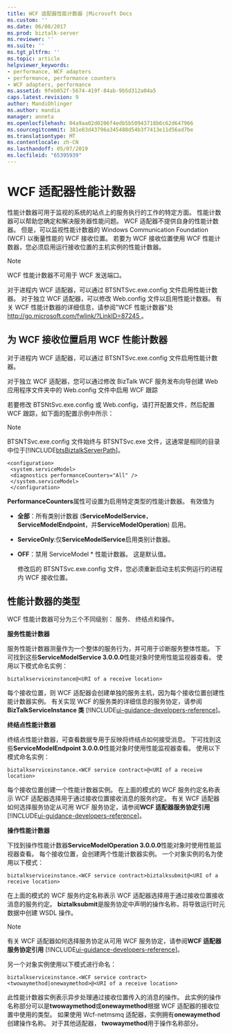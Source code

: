 ```yaml
---
title: WCF 适配器性能计数器 |Microsoft Docs
ms.custom: ''
ms.date: 06/08/2017
ms.prod: biztalk-server
ms.reviewer: ''
ms.suite: ''
ms.tgt_pltfrm: ''
ms.topic: article
helpviewer_keywords:
- performance, WCF adapters
- performance, performance counters
- WCF adapters, performance
ms.assetid: 9feb052f-5674-419f-84ab-9b5d312a04a5
caps.latest.revision: 9
author: MandiOhlinger
ms.author: mandia
manager: anneta
ms.openlocfilehash: 04a9aa02d0206f4edb5b50943718b6c62d647966
ms.sourcegitcommit: 381e83d43796a345488d54b3f7413e11d56ad7be
ms.translationtype: MT
ms.contentlocale: zh-CN
ms.lasthandoff: 05/07/2019
ms.locfileid: "65395939"
---
```

# <a name="wcf-adapters-performance-counters"></a>WCF 适配器性能计数器
性能计数器可用于监视的系统的站点上的服务执行的工作的特定方面。 性能计数器可以帮助您确定和解决服务器性能问题。 WCF 适配器不提供自身的性能计数器。 但是，可以监视性能计数器的 Windows Communication Foundation (WCF) 以衡量性能的 WCF 接收位置。 若要为 WCF 接收位置使用 WCF 性能计数器，您必须启用运行接收位置的主机实例的性能计数器。  
  
> [!NOTE]
>  WCF 性能计数器不可用于 WCF 发送端口。  
  
 对于进程内 WCF 适配器，可以通过 BTSNTSvc.exe.config 文件启用性能计数器。 对于独立 WCF 适配器，可以修改 Web.config 文件以启用性能计数器。 有关 WCF 性能计数器的详细信息，请参阅"WCF 性能计数器"处[ http://go.microsoft.com/fwlink/?LinkID=87245 ](http://go.microsoft.com/fwlink/?LinkID=87245)。  
  
## <a name="enabling-the-wcf-performance-counters-for-the-wcf-receive-locations"></a>为 WCF 接收位置启用 WCF 性能计数器  
 对于进程内 WCF 适配器，可以通过 BTSNTSvc.exe.config 文件启用性能计数器。  
  
 对于独立 WCF 适配器，您可以通过修改 BizTalk WCF 服务发布向导创建 Web 应用程序文件夹中的 Web.config 文件中启用 WCF 跟踪  
  
 若要修改 BTSNtSvc.exe.config 或 Web.config，请打开配置文件，然后配置 WCF 跟踪，如下面的配置示例中所示：  
  
> [!NOTE]
>  BTSNTSvc.exe.config 文件始终与 BTSNTSvc.exe 文件，这通常是相同的目录中位于[!INCLUDE[btsBiztalkServerPath](../includes/btsbiztalkserverpath-md.md)]。  
  
```  
<configuration>  
 <system.serviceModel>  
 <diagnostics performanceCounters="All" />  
 </system.serviceModel>  
 </configuration>  
```  
  
 **PerformanceCounters**属性可设置为启用特定类型的性能计数器。 有效值为  
  
- **全部**：所有类别计数器 (**ServiceModelService**， **ServiceModelEndpoint**，并**ServiceModelOperation**) 启用。  
  
- **ServiceOnly**:仅**ServiceModelService**启用类别计数器。  
  
- **OFF**：禁用 ServiceModel * 性能计数器。 这是默认值。  
  
  修改后的 BTSNTSvc.exe.config 文件，您必须重新启动主机实例运行的进程内 WCF 接收位置。  
  
## <a name="types-of-performance-counters"></a>性能计数器的类型  
 WCF 性能计数器可分为三个不同级别： 服务、 终结点和操作。  
  
 **服务性能计数器**  
  
 服务性能计数器测量作为一个整体的服务行为，并可用于诊断服务整体性能。 下可找到这些**ServiceModelService 3.0.0.0**性能对象时使用性能监视器查看。 使用以下模式命名实例：  
  
```  
biztalkserviceinstance@<URI of a receive location>  
```  
  
 每个接收位置，则 WCF 适配器会创建单独的服务主机，因为每个接收位置创建性能计数器实例。 有关实现 WCF 的服务类的详细信息的服务协定，请参阅**BizTalkServiceInstance 类** [!INCLUDE[ui-guidance-developers-reference](../includes/ui-guidance-developers-reference.md)]。 
  
 **终结点性能计数器**  
  
 终结点性能计数器，可查看数据专用于反映将终结点如何接受消息。 下可找到这些**ServiceModelEndpoint 3.0.0.0**性能对象时使用性能监视器查看。 使用以下模式命名实例：  
  
```  
biztalkserviceinstance.<WCF service contract>@<URI of a receive location>  
```  
  
 每个接收位置创建一个性能计数器实例。 在上面的模式的 WCF 服务约定名称表示 WCF 适配器选择用于通过接收位置接收消息的服务约定。 有关 WCF 适配器如何选择服务协定从可用 WCF 服务协定，请参阅**WCF 适配器服务协定引用** [!INCLUDE[ui-guidance-developers-reference](../includes/ui-guidance-developers-reference.md)]。  
  
 **操作性能计数器**  
  
 下找到操作性能计数器**ServiceModelOperation 3.0.0.0**性能对象时使用性能监视器查看。 每个接收位置，会创建两个性能计数器实例。 一个对象实例的名为使用以下模式：  
  
```  
biztalkserviceinstance.<WCF service contract>biztalksubmit@<URI of a receive location>  
```  
  
 在上面的模式的 WCF 服务约定名称表示 WCF 适配器选择用于通过接收位置接收消息的服务约定。 **biztalksubmit**是服务协定中声明的操作名称，将导致运行时元数据中创建 WSDL 操作。  
  
> [!NOTE]
>  有关 WCF 适配器如何选择服务协定从可用 WCF 服务协定，请参阅**WCF 适配器服务协定引用** [!INCLUDE[ui-guidance-developers-reference](../includes/ui-guidance-developers-reference.md)]。
  
 另一个对象实例使用以下模式进行命名：  
  
```  
biztalkserviceinstance.<WCF service contract><twowaymethod|onewaymethod>@<URI of a receive location>  
```  
  
 此性能计数器实例表示异步处理通过接收位置传入的消息的操作。 此实例的操作名称部分可以是**twowaymethod**或**onewaymethod**根据 WCF 适配器的接收位置中使用的类型。 如果使用 Wcf-netmsmq 适配器，实例拥有**onewaymethod**创建操作名称。 对于其他适配器， **twowaymethod**用于操作名称部分。